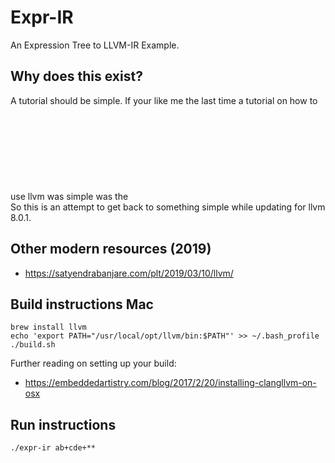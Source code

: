 # Expr-IR
An Expression Tree to LLVM-IR Example.

## Why does this exist?
A tutorial should be simple. If your like me the last time a tutorial on how to use llvm was simple was the ![2.6 tutoria](lhttp://releases.llvm.org/2.6/docs/tutorial/JITTutorial1.html) So this is an attempt to get back to something simple while updating for llvm 8.0.1.

## Other modern resources (2019)
- https://satyendrabanjare.com/plt/2019/03/10/llvm/

## Build instructions Mac
```
brew install llvm
echo 'export PATH="/usr/local/opt/llvm/bin:$PATH"' >> ~/.bash_profile
./build.sh
```

Further reading on setting up your build:
- https://embeddedartistry.com/blog/2017/2/20/installing-clangllvm-on-osx

## Run instructions
```
./expr-ir ab+cde+**
```
